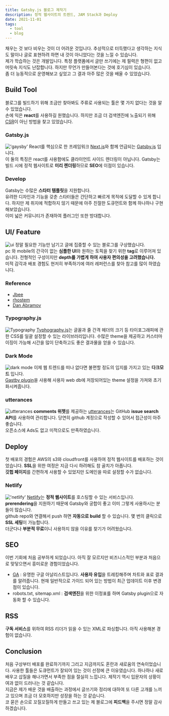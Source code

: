 ```yaml
---
title: Gatsby.js 블로그 제작기
description: 정적 웹사이트의 트렌드, JAM Stack과 Deploy
date: 2021-11-01
tags:
  - tool
  - blog
---
```


채우는 것 보다 비우는 것이 더 어려운 것입니다. 추상적으로 터득했다고 생각하는 지식도 말이나 글로 표현하려 하면 내 것이 아니었다는 것을 느낄 수 있습니다.  
제가 학습하는 것은 개발입니다. 특정 플랫폼에서 글만 쓰기에는 제 필력은 형편이 없고 머릿속 지식도 난잡합니다. 하지만 무언가 만들어본다는 것에 호기심이 있습니다.  
좀 더 능동적으로 운영해보고 싶었고 그 결과 아주 많은 것을 배울 수 있었습니다.

## Build Tool

블로그를 빌드하기 위해 조금만 찾아봐도 주류로 사용되는 툴은 몇 가지 없다는 것을 알 수 있었습니다.  
손에 익은 **react**를 사용하길 원했습니다. 하지만 조금 더 검색엔진에 노출되기 위해 [CSR](https://developers.google.com/web/updates/2019/02/rendering-on-the-web?hl=ko)이 아닌 방법을 찾고 있었습니다.

### Gatsby.js

!['gaysby'](./Gatsby-Logo.png)
React를 핵심으로 한 프레임워크 [Next.js](https://nextjs.org/)와 함께 언급되는 [Gatsby.js](https://www.gatsbyjs.com/) 입니다.  
이 둘의 특징은 react를 사용함에도 클라이언트 사이드 렌더링이 아닙니다.
Gatsby는 빌드 시에 정적 웹사이트로 **미리 렌더링**하므로 **SEO**에 이점이 있습니다.

### Develop

Gatsby는 수많은 **스타터 템플릿**을 지원합니다.  
유려한 디자인과 기능을 갖춘 스타터들은 간단하고 빠르게 목적에 도달할 수 있게 합니다. 하지만 제 취지에 적합하지 않기 때문에 아주 친절한 도큐먼트와 함께 하나하나 구현해보았습니다.  
이미 넓은 커뮤니티가 존재하여 플러그인 또한 방대합니다.

## UI/ Feature

![ui](./ui.png)
정말 필요한 기능만 남기고 글에 집중할 수 있는 블로그를 구상했습니다.  
pc 와 mobile의 간극이 없는 **심플한 UI**와 원하는 토픽을 찾기 위한 **tag**로 이루어져 있습니다. 전형적인 구성이지만 **depth를 가볍게 하여 사용자 편의성을 고려했습니다.**  
미적 감각과 배포 경험도 현저히 부족하기에 여러 레퍼런스를 찾아 참고를 많이 하였습니다.

### Reference

- [Jbee](https://jbee.io/)
- [rhostem](https://blog.rhostem.com/)
- [Dan Abramov](https://overreacted.io/)

### Typography.js

![Typography](typo.png)
[Typhography.js](https://github.com/kyleamathews/typography.js/)는 글꼴과 줄 간격 헤더의 크기 등 타이포그래피에 관한 CSS를 일괄 설정할 수 있는 라이브러리입니다.
수많은 theme을 제공하고 커스터마이징이 가능해 시간을 많이 단축하고도 좋은 결과물을 얻을 수 있습니다.

### Dark Mode

![dark mode](./dark-mode.png)
이제 웹 트렌드를 떠나 없다면 불편할 정도의 입지를 가지고 있는 **다크모드** 입니다.  
[Gastby plugin](https://www.npmjs.com/package/gatsby-plugin-dark-mode)을 사용해 사용자 web db에 저장되어있는 theme 설정을 가져와 초기화시켜줍니다.

### utterances

![utterances](./utterances.png)
**comments 위젯**를 제공하는 [utterances](https://utteranc.es/)는 GitHub **issue search API**를 사용하여 관리합니다. 당연히 github 계정으로 작성할 수 있어서 접근성이 아주 좋습니다.  
오픈소스에 Ads도 없고 미적으로도 만족하였습니다.

## Deploy

첫 배포의 경험은 AWS의 s3와 cloudfront를 사용하여 정적 웹사이트를 배포하는 것이었습니다. **SSL**을 위한 여정은 지금 다시 하려해도 참 골치가 아픕니다.  
**깃헙 페이지**를 간편하게 사용할 수 있었지만 도메인을 따로 설정할 수가 없습니다.

### Netlify

!['netlify'](./Netlify-Logo.png)
[Netlify](https://www.netlify.com/)는 **정적 웹사이트**를 호스팅할 수 있는 서비스입니다.  
**prerendering**을 지원하기 때문에 Gatsby와 궁합이 좋고 이미 그렇게 사용하시는 분들이 많습니다.  
github repo와 연결해서 push 하면 **자동으로 build** 할 수 있습니다.
몇 번의 클릭으로 **SSL 세팅**이 가능합니다.  
더군다나 **부분적 무료**이니 사용하지 않을 이유를 찾기가 어려웠습니다.

## SEO

이번 기회에 처음 공부하게 되었습니다. 아직 잘 모르지만 비즈니스적인 부분과 처음으로 맞닿으면서 흥미로운 경험이었습니다.

- [GA](https://analytics.google.com) : 유명한 구글 아날리스트입니다. **사용자 유입**을 트레킹해주며 차트와 표로 결과를 알려줍니다. 현재 일반적으로 가이드 되어 있는 방법이 최근 업데이트 이후 변경점이 있습니다.
- robots.txt, sitemap.xml : **검색엔진**을 위한 이정표를 하며 Gatsby plugin으로 자동화 할 수 있습니다.

## RSS

**구독 서비스**를 위하여 RSS 리더가 읽을 수 있는 XML로 파싱합니다. 아직 사용해본 경험이 없습니다.

## Conclusion

처음 구상부터 배포를 완료하기까지 그리고 지금까지도 혼란과 새로움의 연속이었습니다. 사용한 툴들은 도큐먼트가 잘되어 있는 것이 선정에 큰 이유였습니다. 하나하나 새로 배우고 삽질을 해나가면서 부족한 점을 절실히 느낍니다. 제작기 역시 입문자의 상황이 여과 없이 드러나는 것 같습니다.  
지금은 제가 배운 것을 배출하는 과정에서 글쓰기와 정리에 대하여 또 다른 고개를 느끼고 있으며 조금 더 모호하지만 성장을 하는 것 같습니다.  
코 묻은 손으로 꼬질꼬질하게 만들고 쓰고 있는 제 블로그에 **피드백**을 주시면 정말 감사하겠습니다.
